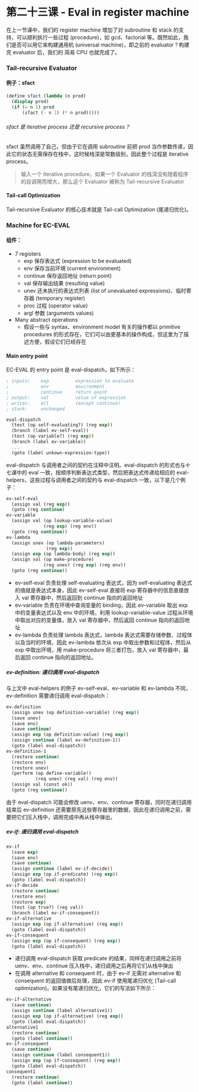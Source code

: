 # 第二十三课 - Eval in register machine

在上一节课中，我们的 register machine 增加了对 subroutine 和 stack 的支持，可以顺利执行一些过程 \(procedure\)，如 gcd、factorial 等。既然如此，我们是否可以用它来构建通用机 \(universal machine\)，即之前的 evaluator？构建完 evaluator 后，我们的 简易 CPU 也就完成了。

### Tail-recursive Evaluator

#### 例子：sfact

```scheme
(define sfact (lambda (n prod)
  (display prod)
  (if (= n 1) prod
      (sfact (- n 1) (* n prod)))))
```

###### sfact 是 iterative process 还是 recursive process？

sfact 虽然调用了自己，但由于它在调用 subroutine 前把 prod 当作参数传递，因此它的状态无需保存在栈中，这时候栈深是常数级别，因此整个过程是 iterative process。

> 输入一个 iterative procedure，如果一个 Evaluator 的栈深没有随着程序的自调用而增大，那么这个 Evaluator 被称为 Tail-recursive Evaluator

#### Tail-call Optimization

Tail-recursive Evaluator 的核心技术就是 Tail-call Optimization \(尾递归优化\)。

### Machine for EC-EVAL

#### 组件：

* 7 registers
  * exp           保存表达式 \(expression to be evaluated\)
  * env           保存当前环境 \(current environment\)
  * continue  保存返回地址 \(return point\)
  * val            保存输出结果 \(resulting value\)
  * unev         还未执行的表达式列表 \(list of unevaluated expressions\)、临时寄存器 \(temporary register\)
  * proc          过程 \(operator value\)
  * argl           参数 \(arguments values\)
* Many abstract operations
  * 假设一些与 syntax、environment model 有关的操作都以 primitive procedures 的形式存在，它们可以由更基本的操作构成，但这里为了描述方便，假设它们已经存在

#### Main entry point

EC-EVAL 的 entry point 是 eval-dispatch，如下所示：

```scheme
; inputs:    exp          expression to evaluate
;            env          environment
;            continue     return point
; output:    val          value of expression
; writes:    all          (except continue)
; stack:     unchanged

eval-dispatch
  (test (op self-evaluating?) (reg exp))
  (branch (label ev-self-eval))
  (test (op variable?) (reg exp))
  (branch (label ev-variable))
  ...
  (goto (label unkown-expression-type))
```

eval-dispatch 与调用者之间的契约在注释中注明。eval-dispatch 的形式也与十七课中的 eval 一致，按顺序判断表达式类型，然后把表达式传递给相应的 eval-helpers，这些过程与调用者之间的契约与 eval-dispatch 一致，以下是几个例子：

```scheme
ev-self-eval
  (assign val (reg exp))
  (goto (reg continue)
ev-variable
  (assign val (op lookup-variable-value)
              (reg exp) (reg env))
  (goto (reg continue))
ev-lambda
  (assign unev (op lambda-parameters)
               (reg exp))
  (assign exp (op lambda-body) (reg exp))
  (assign val (op make-procedure)
              (reg unev) (reg exp) (reg env))
  (goto (reg continue))
```

* ev-self-eval 负责处理 self-evaluating 表达式，因为 self-evaluating 表达式的值就是表达式本身，因此 ev-self-eval 直接将 exp 寄存器中的信息直接放入 val 寄存器中，然后返回到 continue 指向的返回地址
* ev-variable 负责在环境中查询变量的 binding，因此 ev-variable 取出 exp 中的变量表达式以及 env 中的环境，利用 lookup-variable-value 过程从环境中取出对应的变量值，放入 val 寄存器中，然后返回 continue 指向的返回地址
* ev-lambda 负责处理 lambda 表达式，lambda 表达式需要存储参数、过程体以及当时的环境，因此 ev-lambda 依次从 exp 中取出参数和过程体，然后从 exp 中取出环境，用 make-procedure 将三者打包，放入 val 寄存器中，最后返回 continue 指向的返回地址。

##### ev-definition: 递归调用 eval-dispatch

与上文中 eval-helpers 的例子 ev-self-eval、ev-variable 和 ev-lambda 不同，ev-definition 需要递归调用 eval-dispatch：

```scheme
ev-definition
  (assign unev (op definition-variable) (reg exp))
  (save unev)
  (save env)
  (save continue)
  (assign exp (op definition-value) (reg exp))
  (assign continue (label ev-definition-1))
  (goto (label eval-dispatch))
ev-definition-1
  (restore continue)
  (restore env)
  (restore unev)
  (perform (op define-variable!)
           (req unev) (reg val) (reg env))
  (assign val (const ok))
  (goto (reg continue))
```

由于 eval-dispatch 可能会修改 uenv、env、continue 寄存器，同时在递归调用结束后 ev-definition 还需要原先这些寄存器里的数据，因此在递归调用之前，需要把它们压入栈中，调用完成中再从栈中弹出。

##### ev-if: 递归调用 eval-dispatch

```scheme
ev-if
  (save exp)
  (save env)
  (save continue)
  (assign continue (label ev-if-decide))
  (assign exp (op if-predicate) (reg exp))
  (goto (label eval-dispatch))
ev-if-decide
  (restore continue)
  (restore env)
  (restore exp)
  (test (op true?) (reg val))
  (branch (label ev-if-consequent))
ev-if-alternative
  (assign exp (op if-alternative) (reg exp))
  (goto (label eval-dispatch))
ev-if-consequent
  (assign exp (op if-consequent) (reg exp))
  (goto (label eval-dispatch))
```

* 递归调用 eval-dispatch 获取 predicate 的结果，同样在递归调用之前将 uenv、env、continue 压入栈中，递归调用之后再将它们从栈中弹出
* 在调用 alternative 和 consequent 时，由于 ev-if 无需对 alternative 和 consequent 的返回值做后处理，因此 ev-if 使用尾递归优化 \(Tail-call optimization\)。如果没有尾递归优化，它们的写法如下所示：

```scheme
ev-if-alternative
  (save continue)
  (assign continue (label alternative1))
  (assign exp (op if-alternative) (reg exp))
  (goto (label eval-dispatch))
alternative1
  (restore continue)
  (goto (label continue))
ev-if-consequent
  (save continue)
  (assign continue (label consequent1))
  (assign exp (op if-consequent) (reg exp))
  (goto (label eval-dispatch))
consequent1
  (restore continue)
  (goto (label continue))
```



